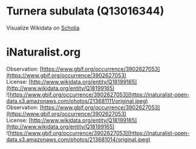 
Turnera subulata (Q13016344)
============================
  
Visualize Wikidata on [Scholia](https://scholia.toolforge.org/taxon/Q13016344)
# iNaturalist.org
  
Observation: [https://www.gbif.org/occurrence/3902627053](https://www.gbif.org/occurrence/3902627053)  
License: [http://www.wikidata.org/entity/Q18199165](http://www.wikidata.org/entity/Q18199165)  
![https://www.gbif.org/occurrence/3902627053](https://inaturalist-open-data.s3.amazonaws.com/photos/213681111/original.jpeg)  
Observation: [https://www.gbif.org/occurrence/3902627053](https://www.gbif.org/occurrence/3902627053)  
License: [http://www.wikidata.org/entity/Q18199165](http://www.wikidata.org/entity/Q18199165)  
![https://www.gbif.org/occurrence/3902627053](https://inaturalist-open-data.s3.amazonaws.com/photos/213681014/original.jpeg)